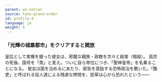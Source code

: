 ```yaml
---
parent: wu-zetian
source: fate-grand-order
id: profile-4
language: ja
weight: 4
---
```


### 「光輝の城塞都市」をクリアすると開放

皇后として実権を握った彼女は、邪魔な親族・政敵を次々と殺害（暗殺）。
高宗の死後、国号を「周」と変え。ついに自ら帝位につき、「聖神皇帝」を名乗ることになる。
彼女は国を治めるにあたり、密告を奨励する恐怖政治を敷いた。「酷吏」と呼ばれる役人達による残虐な拷問を、民草は心から恐れたという――
